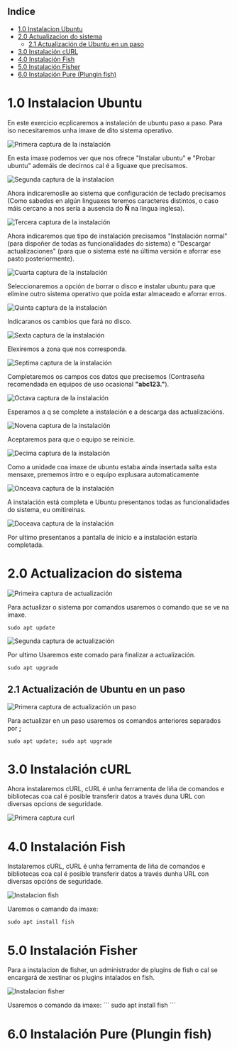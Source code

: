 ## Indice

- [1.0 Instalacion Ubuntu](#10-instalacion-ubuntu)
- [2.0 Actualizacion do sistema](#20-actualizacion-do-sistema)
  - [2.1 Actualización de Ubuntu en un paso](#21-actualización-de-ubuntu-en-un-paso)
- [3.0 Instalación cURL](#30-instalación-curl)
- [4.0 Instalación Fish](#40-instalación-fish)
- [5.0 Instalación Fisher](#50-instalación-fisher)
- [6.0 Instalación Pure (Plungin fish)](#60-instalación-pure-plungin-fish)

# 1.0 Instalacion Ubuntu

En este exercicio ecplicaremos a instalación de ubuntu paso a paso. Para iso necesitaremos unha imaxe de dito sistema operativo.

![Primera captura de la instalación](./capturas%20ubuntu/Captura1.PNG)

En esta imaxe podemos ver que nos ofrece "Instalar ubuntu" e "Probar ubuntu" ademáis de decirnos cal é a liguaxe que precisamos.

![Segunda captura de la instalacion](./capturas%20ubuntu/Captura2.PNG)

Ahora indicaremoslle ao sistema que configuración de teclado precisamos (Como sabedes en algún linguaxes teremos caracteres distintos, o caso máis cercano a nos sería a ausencia do **Ñ** na lingua inglesa).

![Tercera captura de la instalación](./capturas%20ubuntu/Captura3.PNG)

Ahora indicaremos que tipo de instalación precisamos "Instalación normal" (para dispoñer de todas as funcionalidades do sistema) e "Descargar actualizaciones" (para que o sistema esté na última versión e aforrar ese pasto posteriormente).

![Cuarta captura de la instalación](./capturas%20ubuntu/Captura4.PNG)

Seleccionaremos a opción de borrar o disco e instalar ubuntu para que elimine outro sistema operativo que poida estar almaceado e aforrar erros.

![Quinta captura de la instalación](./capturas%20ubuntu/Captura5.PNG)

Indicaranos os cambios que fará no disco.

![Sexta captura de la instalación](./capturas%20ubuntu/Captura6.PNG)

Elexiremos a zona que nos corresponda.

![Septima captura de la instalación](./capturas%20ubuntu/Captura7.PNG)

Completaremos os campos cos datos que precisemos (Contraseña recomendada en equipos de uso ocasional **"abc123."**).

![Octava captura de la instalación](./capturas%20ubuntu/Captura8.PNG)

Esperamos a q se complete a instalación e a descarga das actualizacións.

![Novena captura de la instalación](./capturas%20ubuntu/Captura9.PNG)

Aceptaremos para que o equipo se reinicie.

![Decima captura de la instalación](./capturas%20ubuntu/Captura10.PNG)

Como a unidade coa imaxe de ubuntu estaba ainda insertada salta esta mensaxe, prememos intro e o equipo explusara automaticamente

![Onceava captura de la instalación](./capturas%20ubuntu/Captura11.PNG)

A instalación está completa e Ubuntu presentanos todas as funcionalidades do sistema, eu omitireinas.

![Doceava captura de la instalación](./capturas%20ubuntu/Captura12.PNG)

Por ultimo presentanos a pantalla de inicio e a instalación estaría completada.

# 2.0 Actualizacion do sistema

![Primeira captura de actualización](./capturas%20ubuntu/actualizar%20sistema%201.PNG)

Para actualizar o sistema por comandos usaremos o comando que se ve na imaxe.

```
sudo apt update
```

![Segunda captura de actualización](./capturas%20ubuntu/actualizacion%20sistema%202.PNG)

Por ultimo Usaremos este comado para finalizar a actualización.

```
sudo apt upgrade
```

## 2.1 Actualización de Ubuntu en un paso

![Primera captura de actualización un paso](./capturas%20ubuntu/actualizacion%20sistema%20en%20un%20paso.PNG)

Para actualizar en un paso usaremos os comandos anteriores separados por **;**

```
sudo apt update; sudo apt upgrade
```

# 3.0 Instalación cURL
Ahora instalaremos cURL, cURL é unha ferramenta de liña de comandos e bibliotecas coa cal é posible transferir datos a través duna URL con diversas opcions de seguridade.

![Primera captura curl](./capturas%20ubuntu/instalacion%20curl.PNG)


# 4.0 Instalación Fish

Instalaremos cURL, cURL é unha ferramenta de liña de comandos e bibliotecas coa cal é posible transferir datos a través dunha URL con diversas opcións de seguridade.

![Instalacion fish](./capturas%20ubuntu/fis%20install.PNG)

Uaremos o camando da imaxe:

```
sudo apt install fish
```

# 5.0 Instalación Fisher

Para a instalacion de fisher, un administrador de plugins de fish o cal se encargará de xestinar os plugins intalados en fish.

![Instalacion fisher](./capturas%20ubuntu/instalacion%20fisher.PNG)

Usaremos o comando da imaxe:
´´´
sudo apt install fish
´´´

# 6.0 Instalación Pure (Plungin fish)

